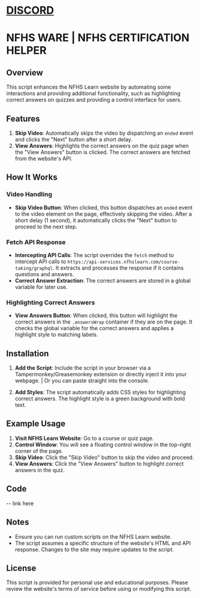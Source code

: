 # [DISCORD](https://discord.gg/ZdhRptnr8R)
# NFHS WARE | NFHS CERTIFICATION HELPER

## Overview

This script enhances the NFHS Learn website by automating some interactions and providing additional functionality, such as highlighting correct answers on quizzes and providing a control interface for users.

## Features

1. **Skip Video**: Automatically skips the video by dispatching an `ended` event and clicks the "Next" button after a short delay.
2. **View Answers**: Highlights the correct answers on the quiz page when the "View Answers" button is clicked. The correct answers are fetched from the website's API.

## How It Works

### Video Handling

- **Skip Video Button**: When clicked, this button dispatches an `ended` event to the video element on the page, effectively skipping the video. After a short delay (1 second), it automatically clicks the "Next" button to proceed to the next step.

### Fetch API Response

- **Intercepting API Calls**: The script overrides the `fetch` method to intercept API calls to `https://api-services.nfhslearn.com/course-taking/graphql`. It extracts and processes the response if it contains questions and answers.
- **Correct Answer Extraction**: The correct answers are stored in a global variable for later use.

### Highlighting Correct Answers

- **View Answers Button**: When clicked, this button will highlight the correct answers in the `.answersWrap` container if they are on the page. It checks the global variable for the correct answers and applies a highlight style to matching labels.

## Installation

1. **Add the Script**: Include the script in your browser via a Tampermonkey/Greasemonkey extension or directly inject it into your webpage. | Or you can paste straight into the console.

2. **Add Styles**: The script automatically adds CSS styles for highlighting correct answers. The highlight style is a green background with bold text.

## Example Usage

1. **Visit NFHS Learn Website**: Go to a course or quiz page.
2. **Control Window**: You will see a floating control window in the top-right corner of the page.
3. **Skip Video**: Click the "Skip Video" button to skip the video and proceed.
4. **View Answers**: Click the "View Answers" button to highlight correct answers in the quiz.

## Code

-- link here

## Notes

- Ensure you can run custom scripts on the NFHS Learn website.
- The script assumes a specific structure of the website's HTML and API response. Changes to the site may require updates to the script.

## License

This script is provided for personal use and educational purposes. Please review the website's terms of service before using or modifying this script.
